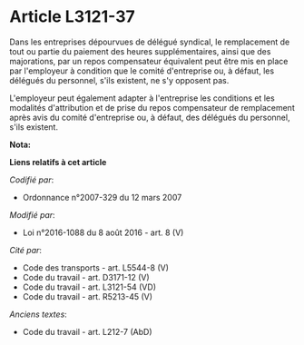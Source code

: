# Article L3121-37

Dans les entreprises dépourvues de délégué syndical, le remplacement de tout ou partie du paiement des heures
supplémentaires, ainsi que des majorations, par un repos compensateur équivalent peut être mis en place par l'employeur à
condition que le comité d'entreprise ou, à défaut, les délégués du personnel, s'ils existent, ne s'y opposent pas. 

L'employeur peut également adapter à l'entreprise les conditions et les modalités d'attribution et de prise du repos
compensateur de remplacement après avis du comité d'entreprise ou, à défaut, des délégués du personnel, s'ils existent.

**Nota:**



**Liens relatifs à cet article**

_Codifié par_:

  - Ordonnance n°2007-329 du 12 mars 2007

_Modifié par_:

  - Loi n°2016-1088 du 8 août 2016 - art. 8 (V)

_Cité par_:

  - Code des transports - art. L5544-8 (V)
  - Code du travail - art. D3171-12 (V)
  - Code du travail - art. L3121-54 (VD)
  - Code du travail - art. R5213-45 (V)

_Anciens textes_:

  - Code du travail - art. L212-7 (AbD)
